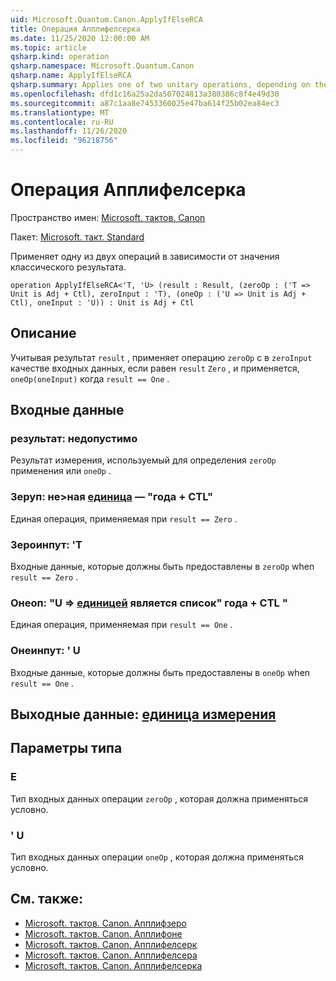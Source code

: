 ```yaml
---
uid: Microsoft.Quantum.Canon.ApplyIfElseRCA
title: Операция Апплифелсерка
ms.date: 11/25/2020 12:00:00 AM
ms.topic: article
qsharp.kind: operation
qsharp.namespace: Microsoft.Quantum.Canon
qsharp.name: ApplyIfElseRCA
qsharp.summary: Applies one of two unitary operations, depending on the value of a classical result.
ms.openlocfilehash: dfd1c16a25a2da507024813a380386c8f4e49d30
ms.sourcegitcommit: a87c1aa8e7453360025e47ba614f25b02ea84ec3
ms.translationtype: MT
ms.contentlocale: ru-RU
ms.lasthandoff: 11/26/2020
ms.locfileid: "96218756"
---
```

# <a name="applyifelserca-operation"></a>Операция Апплифелсерка

Пространство имен: [Microsoft. тактов. Canon](xref:Microsoft.Quantum.Canon)

Пакет: [Microsoft. такт. Standard](https://nuget.org/packages/Microsoft.Quantum.Standard)


Применяет одну из двух операций в зависимости от значения классического результата.

```qsharp
operation ApplyIfElseRCA<'T, 'U> (result : Result, (zeroOp : ('T => Unit is Adj + Ctl), zeroInput : 'T), (oneOp : ('U => Unit is Adj + Ctl), oneInput : 'U)) : Unit is Adj + Ctl
```


## <a name="description"></a>Описание

Учитывая результат `result` , применяет операцию `zeroOp` с в `zeroInput` качестве входных данных, если равен `result` `Zero` , и применяется, `oneOp(oneInput)` когда `result == One` .

## <a name="input"></a>Входные данные

### <a name="result--__invalidresult__"></a>результат: __недопустимо <Result>__

Результат измерения, используемый для определения `zeroOp` применения или `oneOp` .


### <a name="zeroop--t--unit--is-adj--ctl"></a>Зеруп: не>ная [единица](xref:microsoft.quantum.lang-ref.unit)  — "года + CTL"

Единая операция, применяемая при `result == Zero` .


### <a name="zeroinput--t"></a>Зероинпут: 'T

Входные данные, которые должны быть предоставлены в `zeroOp` when `result == Zero` .


### <a name="oneop--u--unit--is-adj--ctl"></a>Онеоп: "U => [единицей](xref:microsoft.quantum.lang-ref.unit)  является список" года + CTL "

Единая операция, применяемая при `result == One` .


### <a name="oneinput--u"></a>Онеинпут: ' U

Входные данные, которые должны быть предоставлены в `oneOp` when `result == One` .



## <a name="output--unit"></a>Выходные данные: [единица измерения](xref:microsoft.quantum.lang-ref.unit)



## <a name="type-parameters"></a>Параметры типа

### <a name="t"></a>Е

Тип входных данных операции `zeroOp` , которая должна применяться условно.
### <a name="u"></a>' U

Тип входных данных операции `oneOp` , которая должна применяться условно.

## <a name="see-also"></a>См. также:

- [Microsoft. тактов. Canon. Апплифзеро](xref:Microsoft.Quantum.Canon.ApplyIfZero)
- [Microsoft. тактов. Canon. Апплифоне](xref:Microsoft.Quantum.Canon.ApplyIfOne)
- [Microsoft. тактов. Canon. Апплифелсерк](xref:Microsoft.Quantum.Canon.ApplyIfElseRC)
- [Microsoft. тактов. Canon. Апплифелсера](xref:Microsoft.Quantum.Canon.ApplyIfElseRA)
- [Microsoft. тактов. Canon. Апплифелсерка](xref:Microsoft.Quantum.Canon.ApplyIfElseRCA)